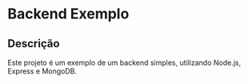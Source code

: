 # Backend Exemplo

## Descrição

Este projeto é um exemplo de um backend simples, utilizando Node.js, Express e MongoDB.

